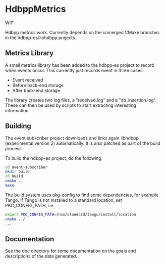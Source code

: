 # HdbppMetrics

WIP

Hdbpp metrics work. Currently depends on  the unmerged CMake branches in the hdbpp-es/libhdbpp projects.

## Metrics Library

A small metrics library has been added to the hdbpp-es project to record when events occur. This currently just records event in three cases:

* Event received
* Before back-end storage
* After back-end storage

The library creates two log files, a "received.log" and a "db_insertion.log". These can then be used by scripts to start extracting interesting information.

## Building

The event subscriber project downloads and links again libhdbpp (experimental version 2) automatically. It is also patched as part of the build process.

To build the hdbpp-es project, do the following:

```bash
cd event-subscriber
mkdir build
cd build
cmake ..
make
```

The build system uses pkg-config to find some dependencies, for example Tango. If Tango is not installed to a standard location, set PKG_CONFIG_PATH, i.e.

```bash
export PKG_CONFIG_PATH=/non/standard/tango/install/location
cmake ../
...
```

## Documentation

See the doc directory for some documentation on the goals and descriptions of the data generated.
